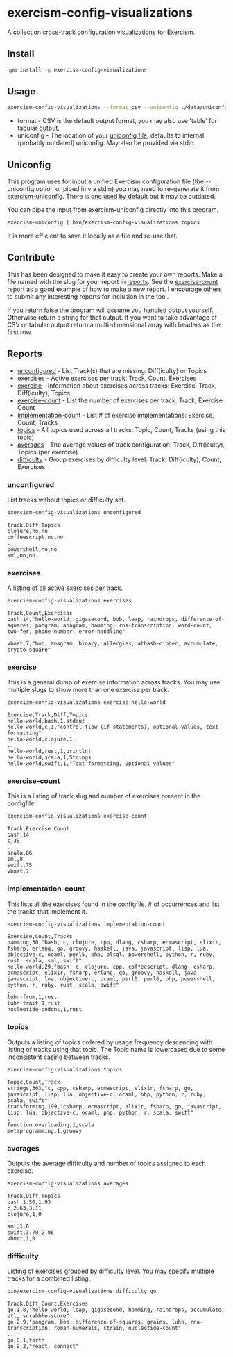 # exercism-config-visualizations

A collection cross-track configuration visualizations for Exercism.


## Install

```bash
npm install -g exercism-config-visualizations
```

## Usage

```bash
exercism-config-visualizations --format csv --uniconfig ./data/uniconfig.json averages
```

* format - CSV is the default output format, you may also use 'table' for tabular output.
* uniconfig - The location of your [uniconfig file](#uniconfig), defaults to internal (probably outdated) uniconfig. May also be provided via stdin.

## Uniconfig
This program uses for input a unified Exercism configuration file (the --uniconfig option or piped in via stdin) you may need to re-generate it from [exercism-uniconfig](https://www.npmjs.com/package/exercism-uniconfig). There is [one used by default](./data/uniconfig.json) but it may be outdated.

You can pipe the input from exercism-uniconfig directly into this program.
```bash
exercism-uniconfig | bin/exercism-config-visualizations topics
```

It is more efficient to save it locally as a file and re-use that.

## Contribute

This has been designed to make it easy to create your own reports. Make a file named with the slug for your report in [reports](reports/). See the [exercise-count](reports/exercise-count.js) report as a good example of how to make a new report. I encourage others to submit any interesting reports for inclusion in the tool.

If you return false the program will assume you handled output yourself. Otherwise return a string for that output. If you want to take advantage of CSV or tabular output return a multi-dimensional array with headers as the first row.


## Reports

- [unconfigured](#unconfigured) - List Track(s) that are missing: Diff(iculty) or Topics
- [exercises](#exercises) - Active exercises per track: Track, Count, Exercises
- [exercise](#exercise) - Information about exercises across tracks: Exercise, Track, Diff(iculty), Topics
- [exercise-count](#exercise-count) - List the number of exercises per track: Track, Exercise Count
- [implementation-count](#implementation-count) - List # of exercise implementations: Exercise, Count, Tracks
- [topics](#topics) - All topics used across all tracks: Topic, Count, Tracks (using this topic)
- [averages](#averages) - The average values of track configuration: Track, Diff(iculty), Topics (per exercise) 
- [difficulty](#difficulty) - Group exercises by difficulty level: Track, Diff(iculty), Count, Exercises 

### unconfigured

List tracks without topics or difficulty set.

```bash
exercism-config-visualizations unconfigured
```

```csv
Track,Diff,Topics
clojure,no,no
coffeescript,no,no
...
powershell,no,no
sml,no,no
```

### exercises

A listing of all active exercises per track.

```bash
exercism-config-visualizations exercises
```

```csv
Track,Count,Exercises
bash,14,"hello-world, gigasecond, bob, leap, raindrops, difference-of-squares, pangram, anagram, hamming, rna-transcription, word-count, two-fer, phone-number, error-handling"
...
vbnet,7,"bob, anagram, binary, allergies, atbash-cipher, accumulate, crypto-square"
```

### exercise

This is a general dump of exercise information across tracks. You may use multiple slugs to show more than one exercise per track.

```bash
exercism-config-visualizations exercise hello-world
```

```csv
Exercise,Track,Diff,Topics
hello-world,bash,1,stdout
hello-world,c,1,"control-flow (if-statements), optional values, text formatting"
hello-world,clojure,1,
...
hello-world,rust,1,println!
hello-world,scala,1,Strings
hello-world,swift,1,"Text formatting, Optional values"
```

### exercise-count
This is a listing of track slug and number of exercises present in the configfile.

```bash
exercism-config-visualizations exercise-count
```

```csv
Track,Exercise Count
bash,14
c,38
...
scala,86
sml,8
swift,75
vbnet,7
```

### implementation-count
This lists all the exercises found in the configfile, # of occurrences and list the tracks that implement it.

```bash
exercism-config-visualizations implementation-count
```

```csv
Exercise,Count,Tracks
hamming,30,"bash, c, clojure, cpp, dlang, csharp, ecmascript, elixir, fsharp, erlang, go, groovy, haskell, java, javascript, lisp, lua, objective-c, ocaml, perl5, php, plsql, powershell, python, r, ruby, rust, scala, sml, swift"
hello-world,29,"bash, c, clojure, cpp, coffeescript, dlang, csharp, ecmascript, elixir, fsharp, erlang, go, groovy, haskell, java, javascript, lua, objective-c, ocaml, perl5, perl6, php, powershell, python, r, ruby, rust, scala, swift"
...
luhn-from,1,rust
luhn-trait,1,rust
nucleotide-codons,1,rust
```

### topics

Outputs a listing of topics ordered by usage frequency descending with listing of tracks using that topic. The Topic name is lowercased due to some inconsistent casing between tracks.

```bash
exercism-config-visualizations topics
```

```csv
Topic,Count,Track
strings,363,"c, cpp, csharp, ecmascript, elixir, fsharp, go, javascript, lisp, lua, objective-c, ocaml, php, python, r, ruby, scala, swift"
transforming,199,"csharp, ecmascript, elixir, fsharp, go, javascript, lisp, lua, objective-c, ocaml, php, python, r, scala, swift"
...
function overloading,1,scala
metaprogramming,1,groovy

```

### averages

Outputs the average difficulty and number of topics assigned to each exercise.

```bash
exercism-config-visualizations averages
```

```csv
Track,Diff,Topics
bash,1.50,1.93
c,2.63,3.11
clojure,1,0
...
sml,1,0
swift,3.79,2.06
vbnet,1,0
```

### difficulty

Listing of exercises grouped by difficulty level. You may specify multiple tracks for a combined listing.

```bash
bin/exercism-config-visualizations difficulty go
```

```csv
Track,Diff,Count,Exercises
go,1,8,"hello-world, leap, gigasecond, hamming, raindrops, accumulate, etl, scrabble-score"
go,2,9,"pangram, bob, difference-of-squares, grains, luhn, rna-transcription, roman-numerals, strain, nucleotide-count"
...
go,8,1,forth
go,9,2,"react, connect"
```
